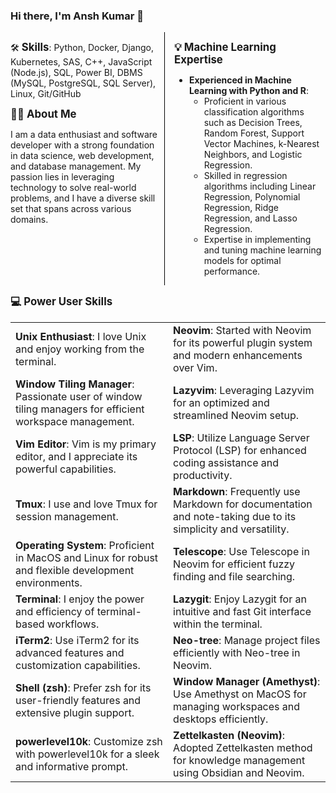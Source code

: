 ### Hi there, I'm Ansh Kumar 👋

<div style="display: flex; justify-content: space-between;">
  <div style="width: 48%;">

  🛠️ **<strong style="font-size: 1.2em;">Skills</strong>**: Python, Docker, Django, Kubernetes, SAS, C++, JavaScript (Node.js), SQL, Power BI, DBMS (MySQL, PostgreSQL, SQL Server), Linux, Git/GitHub  

  **<strong style="font-size: 1.2em;">👨‍💻 About Me</strong>**

  I am a data enthusiast and software developer with a strong foundation in data science, web development, and database management. My passion lies in leveraging technology to solve real-world problems, and I have a diverse skill set that spans across various domains.

  </div>
  <div style="width: 2%; border-left: 1px solid #000;"></div>
  <div style="width: 48%;">

  **<strong style="font-size: 1.2em;">💡 Machine Learning Expertise</strong>**

  - **Experienced in Machine Learning with Python and R**:
    - Proficient in various classification algorithms such as Decision Trees, Random Forest, Support Vector Machines, k-Nearest Neighbors, and Logistic Regression.
    - Skilled in regression algorithms including Linear Regression, Polynomial Regression, Ridge Regression, and Lasso Regression.
    - Expertise in implementing and tuning machine learning models for optimal performance.

  </div>
</div>

**<strong style="font-size: 1.2em;">💻 Power User Skills</strong>**

<table>
  <tr>
    <td><strong>Unix Enthusiast</strong>: I love Unix and enjoy working from the terminal.</td>
    <td><strong>Neovim</strong>: Started with Neovim for its powerful plugin system and modern enhancements over Vim.</td>
  </tr>
  <tr>
    <td><strong>Window Tiling Manager</strong>: Passionate user of window tiling managers for efficient workspace management.</td>
    <td><strong>Lazyvim</strong>: Leveraging Lazyvim for an optimized and streamlined Neovim setup.</td>
  </tr>
  <tr>
    <td><strong>Vim Editor</strong>: Vim is my primary editor, and I appreciate its powerful capabilities.</td>
    <td><strong>LSP</strong>: Utilize Language Server Protocol (LSP) for enhanced coding assistance and productivity.</td>
  </tr>
  <tr>
    <td><strong>Tmux</strong>: I use and love Tmux for session management.</td>
    <td><strong>Markdown</strong>: Frequently use Markdown for documentation and note-taking due to its simplicity and versatility.</td>
  </tr>
  <tr>
    <td><strong>Operating System</strong>: Proficient in MacOS and Linux for robust and flexible development environments.</td>
    <td><strong>Telescope</strong>: Use Telescope in Neovim for efficient fuzzy finding and file searching.</td>
  </tr>
  <tr>
    <td><strong>Terminal</strong>: I enjoy the power and efficiency of terminal-based workflows.</td>
    <td><strong>Lazygit</strong>: Enjoy Lazygit for an intuitive and fast Git interface within the terminal.</td>
  </tr>
  <tr>
    <td><strong>iTerm2</strong>: Use iTerm2 for its advanced features and customization capabilities.</td>
    <td><strong>Neo-tree</strong>: Manage project files efficiently with Neo-tree in Neovim.</td>
  </tr>
  <tr>
    <td><strong>Shell (zsh)</strong>: Prefer zsh for its user-friendly features and extensive plugin support.</td>
    <td><strong>Window Manager (Amethyst)</strong>: Use Amethyst on MacOS for managing workspaces and desktops efficiently.</td>
  </tr>
  <tr>
    <td><strong>powerlevel10k</strong>: Customize zsh with powerlevel10k for a sleek and informative prompt.</td>
    <td><strong>Zettelkasten (Neovim)</strong>: Adopted Zettelkasten method for knowledge management using Obsidian and Neovim.</td>
  </tr>
</table>

